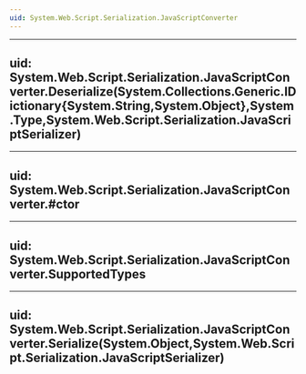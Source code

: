 ```yaml
---
uid: System.Web.Script.Serialization.JavaScriptConverter
---
```


---
uid: System.Web.Script.Serialization.JavaScriptConverter.Deserialize(System.Collections.Generic.IDictionary{System.String,System.Object},System.Type,System.Web.Script.Serialization.JavaScriptSerializer)
---

---
uid: System.Web.Script.Serialization.JavaScriptConverter.#ctor
---

---
uid: System.Web.Script.Serialization.JavaScriptConverter.SupportedTypes
---

---
uid: System.Web.Script.Serialization.JavaScriptConverter.Serialize(System.Object,System.Web.Script.Serialization.JavaScriptSerializer)
---

